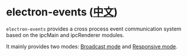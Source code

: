 # electron-events ([中文](./zh/index.md))

`electron-events` provides a cross process event communication system based on the ipcMain and ipcRenderer modules.

It mainly provides two modes: [Broadcast mode](./en/api/broadcast.md) and [Responsive mode](./en/api/response.md).
